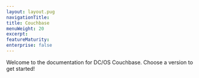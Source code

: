 ```yaml
---
layout: layout.pug
navigationTitle:
title: Couchbase
menuWeight: 20
excerpt:
featureMaturity:
enterprise: false
---
```


Welcome to the documentation for DC/OS Couchbase. Choose a version to get started!
